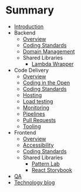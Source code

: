 # Summary

* [Introduction](README.md)
* Backend
  * [Overview](backend/overview.md)
  * [Coding Standards](backend/coding-standards.md)
  * [Domain Management](backend/domain-management.md)
  * Shared Libraries
      * [Lambda Wrapper](backend/lambda-wrapper.md)
* Code Delivery
  * [Overview](code-delivery/overview.md)
  * [Coding in the Open](code-delivery/code-in-open.md)
  * [Coding Standards](code-delivery/coding-standards.md)
  * [Hosting](code-delivery/hosting.md)
  * [Load testing](code-delivery/load-testing.md)
  * [Monitoring](code-delivery/monitoring.md)
  * [Pipelines](code-delivery/pipelines.md)
  * [Pull Requests](code-delivery/pull-requests.md)
  * [Tooling](code-delivery/tooling.md)
* Frontend
  * [Overview](frontend/overview.md)
  * [Accessibility](frontend/accessibility.md)
  * [Coding Standards](frontend/coding-standards.md)
  * Shared Libraries
      * [Pattern Lab](frontend/pattern-lab.md)
      * [React Storybook](frontend/storybook.md)
* [QA](qa/manualQA.md)
* [Technology blog](https://medium.com/comic-relief)
